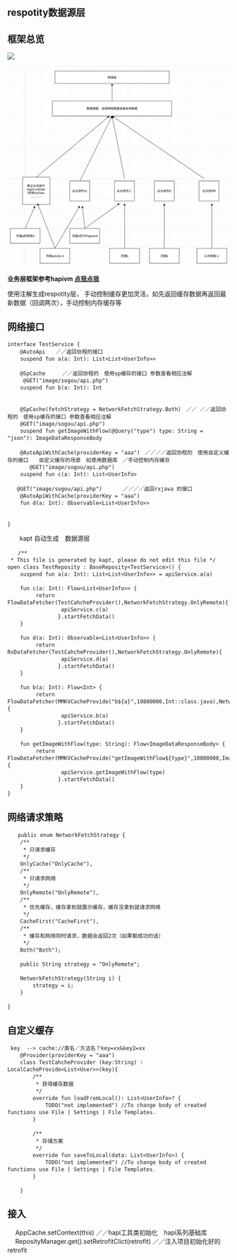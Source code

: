 


 




respotity数据源层
-------------

## 框架总览 ##
[![](https://jitpack.io/v/MJLblabla/hapiReposity.svg)](https://jitpack.io/#MJLblabla/hapiReposity)

![此处输入图片的描述][1]

**业务层框架参考hapivm [点我点我][2]**

使用注解生成respotity层，
手动控制缓存更加灵活，如先返回缓存数据再返回最新数据（回调两次），手动控制内存缓存等


## 网络接口 ##



    interface TestService {
        @AutoApi　　／／返回协程的接口
        suspend fun a(a: Int): List<List<UserInfo>>

        @SpCache　　  ／／返回协程的　使用sp缓存的接口 参数查看相应注解
         @GET("image/sogou/api.php")
        suspend fun b(a: Int): Int


        @SpCache(fetchStrategy = NetworkFetchStrategy.Both)　／／ ／／返回协程的　使用sp缓存的接口 参数查看相应注解
        @GET("image/sogou/api.php")
        suspend fun getImageWithFlow(@Query("type") type: String = "json"): ImageDataResponseBody

        @AutoApiWithCache(providerKey = "aaa")　／／／／返回协程的　使用自定义缓存的接口　　自定义缓存的场景　如使用数据库　／手动控制内存缓存
           @GET("image/sogou/api.php")
        suspend fun c(a: Int): List<UserInfo>

       @GET("image/sogou/api.php")　　　　／／／／返回rxjava 的接口　
        @AutoApiWithCache(providerKey = "aaa")
        fun d(a: Int): Observable<List<UserInfo>>


    }

　　kapt 自动生成　数据源层

    　　/**
     * This file is generated by kapt, please do not edit this file */
    open class TestReposity : BaseReposity<TestService>() {
        suspend fun a(a: Int): List<List<UserInfo>> = apiService.a(a)

        fun c(a: Int): Flow<List<UserInfo>> {
             return FlowDataFetcher(TestCahcheProvider(),NetworkFetchStrategy.OnlyRemote){
                     apiService.c(a)
                    }.startFetchData()
        }

        fun d(a: Int): Observable<List<UserInfo>> {
             return RxDataFetcher(TestCahcheProvider(),NetworkFetchStrategy.OnlyRemote){
                     apiService.d(a)
                    }.startFetchData()
        }

        fun b(a: Int): Flow<Int> {
             return FlowDataFetcher(MMKVCacheProvide("b${a}",10800000,Int::class.java),NetworkFetchStrategy.CacheFirst){
                     apiService.b(a)
                    }.startFetchData()
        }

        fun getImageWithFlow(type: String): Flow<ImageDataResponseBody> {
             return FlowDataFetcher(MMKVCacheProvide("getImageWithFlow${type}",10800000,ImageDataResponseBody::class.java),NetworkFetchStrategy.Both){
                     apiService.getImageWithFlow(type)
                    }.startFetchData()
        }
    }

## 网络请求策略 ##

    　　public enum NetworkFetchStrategy {
        /**
         * 只请求缓存
         */
        OnlyCache("OnlyCache"),
        /**
         * 只请求网络
         */
        OnlyRemote("OnlyRemote"),
        /**
         * 优先缓存，缓存拿到就展示缓存，缓存没拿到就请求网络
         */
        CacheFirst("CacheFirst"),
        /**
         * 缓存和网络同时请求，数据会返回2次（如果都成功的话）
         */
        Both("Both");

        public String strategy = "OnlyRemote";

        NetworkFetchStrategy(String i) {
            strategy = i;
        }

    }
## 自定义缓存 ##

     key  --> cache://类名／方法名？key=xx&key2=xx
        @Provider(providerKey = "aaa")
        class TestCahcheProvider (key:String) : LocalCacheProvide<List<User>>(key){
            /**
             * 获得缓存数据
             */
            override fun loadFromLocal(): List<UserInfo>? {
                TODO("not implemented") //To change body of created functions use File | Settings | File Templates.
            }

            /**
             * 存储方案
             */
            override fun saveToLocal(data: List<UserInfo>) {
                TODO("not implemented") //To change body of created functions use File | Settings | File Templates.
            }

        }


## 接入 ##
　  AppCache.setContext(this) ／／hapi工具类初始化　hapi系列基础库
　  ReposityManager.get().setRetrofitClict(retrofit) ／／注入项目初始化好的retrofit
　


  [1]: https://github.com/MJLblabla/hapiVm/blob/latest_branch/img/ic.png
  [2]: https://github.com/MJLblabla/hapiVm